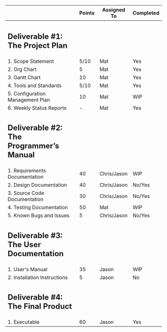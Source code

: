 ||Points|Assigned To|Completed|
| - | - | - |-|
|<h2>Deliverable #1: The Project Plan</h2>||||
|1. Scope Statement|5/10|Mat|Yes|
|2. Org Chart|5|Mat|Yes|
|3. Gantt Chart|10|Mat|Yes|
|4. Tools and Standards|5/10|Mat|Yes|
|5. Configuration Management Plan|10|Mat|WIP|
|6. Weekly Status Reports|-|Mat|Yes|
|<h2>Deliverable #2: The Programmer’s Manual</h2>||||
|1. Requirements Documentation|40|Chris/Jason|WIP|
|2. Design Documentation|40|Chris/Jason|No/Yes|
|3. Source Code Documentation|30|Chris/Jason|No/Yes|
|4. Testing Documentation|50|Mat|WIP|
|5. Known Bugs and Issues|5|Chris/Jason|No/Yes|
|<h2>Deliverable #3: The User Documentation</h2>||||
|1. User's Manual|35|Jason|WIP|
|2. Installation Instructions|5|Jason|No|
|<h2>Deliverable #4: The Final Product</h2>||||
|1. Executable|60|Jason|Yes|
